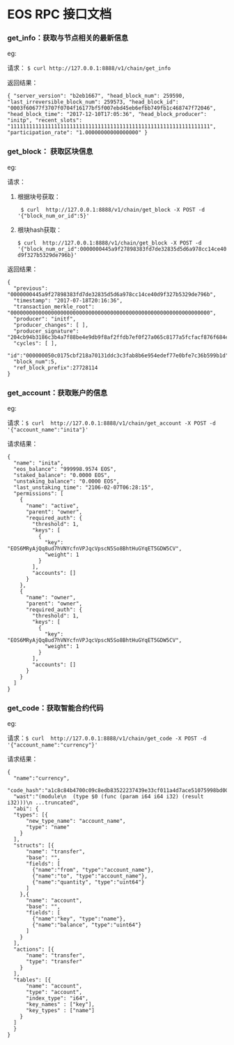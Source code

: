 # EOS RPC 接口文档

### get_info：获取与节点相关的最新信息 

eg:

请求：  ` $ curl http://127.0.0.1:8888/v1/chain/get_info `

返回结果：

```
{ "server_version": "b2eb1667", "head_block_num": 259590, "last_irreversible_block_num": 259573, "head_block_id": "0003f60677f3707f0704f16177bf5f007ebd45eb6efbb749fb1c468747f72046", "head_block_time": "2017-12-10T17:05:36", "head_block_producer": "initp", "recent_slots": "1111111111111111111111111111111111111111111111111111111111111111", "participation_rate": "1.00000000000000000" }
```

### get_block： 获取区块信息

eg:

请求：

1. 根据块号获取：

   ` $ curl  http://127.0.0.1:8888/v1/chain/get_block -X POST -d '{"block_num_or_id":5}'`

2. 根块hash获取：

   `$ curl  http://127.0.0.1:8888/v1/chain/get_block -X POST -d '{"block_num_or_id":0000000445a9f27898383fd7de32835d5d6a978cc14ce40d9f327b5329de796b}'`

返回结果：

```
{
  "previous": "0000000445a9f27898383fd7de32835d5d6a978cc14ce40d9f327b5329de796b",
  "timestamp": "2017-07-18T20:16:36",
  "transaction_merkle_root": "0000000000000000000000000000000000000000000000000000000000000000",
  "producer": "initf",
  "producer_changes": [ ],
  "producer_signature": "204cb94b3186c3b4a7f88be4e9db9f8af2ffdb7ef0f27a065c8177a5fcfacf876f684e59c39fb009903c0c59220b147bb07f1144df1c65d26c57b534a76dd29073",
  "cycles": [ ],
  "id":"000000050c0175cbf218a70131ddc3c3fab8b6e954edef77e0bfe7c36b599b1d",
  "block_num":5,
  "ref_block_prefix":27728114
}
```

### get_account：获取账户的信息 

eg:

请求：`$ curl  http://127.0.0.1:8888/v1/chain/get_account -X POST -d '{"account_name":"inita"}' `

请求结果：

```
{
  "name": "inita",
  "eos_balance": "999998.9574 EOS",
  "staked_balance": "0.0000 EOS",
  "unstaking_balance": "0.0000 EOS",
  "last_unstaking_time": "2106-02-07T06:28:15",
  "permissions": [
    {
      "name": "active",
      "parent": "owner",
      "required_auth": {
        "threshold": 1,
        "keys": [
          {
            "key": "EOS6MRyAjQq8ud7hVNYcfnVPJqcVpscN5So8BhtHuGYqET5GDW5CV",
            "weight": 1
          }
        ],
        "accounts": []
      }
    },
    {
      "name": "owner",
      "parent": "owner",
      "required_auth": {
        "threshold": 1,
        "keys": [
          {
            "key": "EOS6MRyAjQq8ud7hVNYcfnVPJqcVpscN5So8BhtHuGYqET5GDW5CV",
            "weight": 1
          }
        ],
        "accounts": []
      }
    }
  ]
}
```

### get_code：获取智能合约代码 

eg:

请求：`$ curl  http://127.0.0.1:8888/v1/chain/get_code -X POST -d '{"account_name":"currency"}' `

请求结果：

```
{
  "name":"currency",
  "code_hash":"a1c8c84b4700c09c8edb83522237439e33cf011a4d7ace51075998bd002e04c9",
  "wast":"(module\n  (type $0 (func (param i64 i64 i32) (result i32)))\n ...truncated",
  "abi": {
  "types": [{
      "new_type_name": "account_name",
      "type": "name"
    }
  ],
  "structs": [{
      "name": "transfer",
      "base": "",
      "fields": [
        {"name":"from", "type":"account_name"},
        {"name":"to", "type":"account_name"},
        {"name":"quantity", "type":"uint64"}
      ]
    },{
      "name": "account",
      "base": "",
      "fields": [
        {"name":"key", "type":"name"},
        {"name":"balance", "type":"uint64"}
      ]
    }
  ],
  "actions": [{
      "name": "transfer",
      "type": "transfer"
    }
  ],
  "tables": [{
      "name": "account",
      "type": "account",
      "index_type": "i64",
      "key_names" : ["key"],
      "key_types" : ["name"]
    }
  ]
  }
}
```


